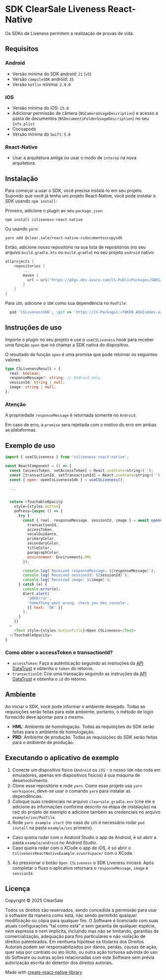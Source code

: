 # SDK ClearSale Liveness React-Native

Os SDKs de Liveness permitem a realização de provas de vida.

## Requisitos

### Android
- Versão mínima do SDK android: `21` (`v5`)
- Versão `compileSDK` android: `35`
- Versão `kotlin` mínima: `2.0.0`

### iOS
- Versão mínima do iOS: `15.0`
- Adicionar permissão de câmera (`NSCameraUsageDescription`) e acesso a pasta de documentos (`NSDocumentsFolderUsageDescription`) no seu `Info.plist`
- Cocoapods
- Versão mínima do `Swift`:  `5.0`

### React-Native
- Usar a arquitetura antiga ou usar o modo de `interop` na nova arquitetura.

## Instalação

Para começar a usar o SDK, você precisa instalá-lo em seu projeto. Supondo que você já tenha um projeto React-Native, você pode instalar o SDK usando `npm install`:

Primeiro, adicione o plugin ao seu `package.json`:

```shell
npm install csliveness-react-native
```

Ou usando `yarn`:

```shell
yarn add @clear.sale/react-native-csdocumentoscopysdk
```

Então, adicione nosso repositório na sua lista de repositórios (no seu arquivo `build.gradle.kts` ou `build.gradle`) no seu projeto `android` nativo:

```kotlin
allprojects {
    repositories {
        ...
        maven {
          url = uri("https://pkgs.dev.azure.com/CS-PublicPackages/SDKS/_packaging/SDKS/maven/v1")
        }
    }
}
```

Para `iOS`, adicione o `SDK` como sua dependência no `Podfile`:

```ruby
  pod 'CSLivenessSDK', :git => 'https://CS-Packages:<TOKEN AQUI>@dev.azure.com/CS-Package/ID-Lab-PackagesSDK/_git/CSLivenessSDK', :tag => '4.0.1'
```


## Instruções de uso
Importe o plugin no seu projeto e use o `useCSLiveness` hook para receber uma função `open` que irá chamar a SDK nativa do dispositivo.

O resultado da função `open` é uma promise que pode retornar os seguintes valores:
```typescript
type CSLivenessResult = {
  real: boolean;
  responseMessage?: string; // Android only
  sessionId: string | null;
  image: string | null;
};
```

### Atenção
A propriedade `responseMessage` é retornada somente no `Android`.

Em caso de erro, a `promise` sera rejeitada com o motivo do erro em ambas as plataformas.

## Exemplo de uso
```js
import { useCSLiveness } from 'csliveness-react-native';

const ReactComponent = () => {
  const [accessToken, setAccessToken] = React.useState<string>('');
  const [transactionId, setTransactionId] = React.useState<string>('');
  const { open: openCsLivenessSdk } = useCSLiveness();

  ...


  return <TouchableOpacity
    style={styles.button}
    onPress={async () => {
      try {
        const { real, responseMessage, sessionId, image } = await openCsLivenessSdk({
          transactionId,
          accessToken,
          vocalGuidance,
          primaryColor,
          secondaryColor,
          titleColor,
          paragraphColor,
          environment: Environments.HML
        });

        console.log(`Received responseMessage: ${responseMessage}`);
        console.log(`Received sessionId: ${sessionId}`);
        console.log(`Received image: ${image}`);
      } catch (e) {
        console.error(e);
        Alert.alert(
          'SDKError',
          'Something went wrong, check you dev console',
          [{ text: 'OK' }]
        );
      }
    }}
  >
    <Text style={styles.buttonTitle}>Open CSLiveness</Text>
  </TouchableOpacity>
}
```

### Como obter o accessToken e transactionId?
- `accessToken`: Faça a autenticação seguindo as instruções da [API DataTrust](https://devs.plataformadatatrust.clearsale.com.br/reference/post_v1-authentication) e obtenha o `token` do retorno.
- `transactionId`: Crie uma transação seguindo as instruções da [API DataTrust](https://devs.plataformadatatrust.clearsale.com.br/reference/post_v1-transaction) e obtenha o `id` do retorno.


## Ambiente

Ao iniciar o SDK, você pode informar o ambiente desejado. Todas as requisições serão feitas para este ambiente,
portanto, o método de login fornecido deve apontar para o mesmo.

- **HML**: Ambiente de homologação. Todas as requisições do SDK serão feitas para o ambiente de homologação.
- **PRD**: Ambiente de produção. Todas as requisições do SDK serão feitas para o ambiente de produção.

## Executando o aplicativo de exemplo

1. Conecte um dispositivo físico (`Android` ou `iOS` - o nosso `SDK` não roda em emuladores, apenas em dispositivos fisícos) à sua máquina de desenvolvimento.
2. Clone esse repositório e rode `yarn`. Como esse projeto usa `yarn workspaces`, deve-se usar o comando `yarn` para instalar as dependências.
3. Coloque suas credenciais no arquivo `clearsale.gradle.env` (crie ele e adicione as informações conforme descrito na etapa de instalação) na raiz do projeto de exemplo e adicione também as credenciais no arquivo `example/ios/Podfile`.
4. Rode `yarn example start` (no caso do `iOS` é necessário rodar `pod install` na pasta `example/ios` primeiro).
  - Caso queira rodar com o Android Studio o app de Android, é só abrir a pasta `example/android` no Android Studio.
  - Caso queira rodar com o XCode o app de iOS, é só abrir o `CslivenessReactNativeExample.xcworkspace/` com o XCode.
5. Ao pressionar o botão `Open CSLiveness` o SDK Liveness iniciará. Após completar o fluxo o aplicativo retornara o `responseMessage`, `image` e `sessionId`.

## Licença

Copyright © 2025 ClearSale

Todos os direitos são reservados, sendo concedida a permissão para usar o software da maneira como está, não sendo permitido qualquer modificação ou cópia para qualquer fim. O Software é licenciado com suas atuais configurações “tal como está” e sem garantia de qualquer espécie, nem expressa e nem implícita, incluindo mas não se limitando, garantias de comercialização, adequação para fins particulares e não violação de direitos patenteados. Em nenhuma hipótese os titulares dos Direitos Autorais podem ser responsabilizados por danos, perdas, causas de ação, quer seja por contrato ou ato ilícito, ou outra ação tortuosa advinda do uso do Software ou outras ações relacionadas com este Software sem prévia autorização escrita do detentor dos direitos autorais.

Made with [create-react-native-library](https://github.com/callstack/react-native-builder-bob)
